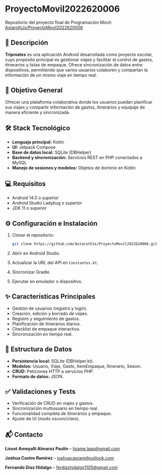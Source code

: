 # ProyectoMovil2022620006

Repositorio del proyecto final de Programación Móvil:
[AstarothJx/ProyectoMovil2022620006](https://github.com/AstarothJx/ProyectoMovil2022620006/tree/main)

## 📱 Descripción

**Tripmates** es una aplicación Android desarrollada como proyecto escolar, cuyo propósito principal es gestionar viajes y facilitar el control de gastos, itinerarios y listas de empaque. Ofrece sincronización de datos entre dispositivos, permitiendo que varios usuarios colaboren y compartan la información de un mismo viaje en tiempo real.

## 🎯 Objetivo General

Ofrecer una plataforma colaborativa donde los usuarios puedan planificar sus viajes y compartir información de gastos, itinerarios y equipaje de manera eficiente y sincronizada.

## 🛠️ Stack Tecnológico

* **Lenguaje principal:** Kotlin
* **UI:** Jetpack Compose
* **Base de datos local:** SQLite (DBHelper)
* **Backend y sincronización:** Servicios REST en PHP conectados a MySQL
* **Manejo de sesiones y modelos:** Objetos de dominio en Kotlin

## 💻 Requisitos

* Android 14.0 o superior
* Android Studio Ladybug o superior
* JDK 11 o superior

## ⚙️ Configuración e Instalación

1. Clonar el repositorio:

   ```bash
   git clone https://github.com/AstarothJx/ProyectoMovil2022620006.git
   ```
2. Abrir en Android Studio.
3. Actualizar la URL del API en `Constantes.kt`.
4. Sincronizar Gradle.
5. Ejecutar en emulador o dispositivo.

## ✨ Características Principales

* Gestión de usuarios (registro y login).
* Creación, edición y borrado de viajes.
* Registro y seguimiento de gastos.
* Planificación de itinerarios diarios.
* Checklist de empaque interactivo.
* Sincronización en tiempo real.

## 💾 Estructura de Datos

* **Persistencia local:** SQLite (DBHelper.kt).
* **Modelos:** Usuario, Viaje, Gasto, ItemEmpaque, Itinerario, Sesion.
* **CRUD:** Peticiones HTTP a servicios PHP.
* **Formato de datos:** JSON.

## ✅ Validaciones y Tests

* Verificación de CRUD en viajes y gastos.
* Sincronización multiusuario en tiempo real.
* Funcionalidad completa de itinerarios y empaque.
* Ajuste de UI (modo oscuro/claro).

## 📬 Contacto

**Lisset Ameyalli Almaraz Paulín** – [lisame.laap@gmail.com](mailto:lisame.laap@gmail.com)

**Joshua Castro Ramírez** – [joshuacasram@outlook.com](mailto:joshuacasram@outlook.com)

**Fernando Diaz Hidalgo** – [ferdiazhidalgo1105@gmail.com](mailto:ferdiazhidalgo1105@gmail.com)
